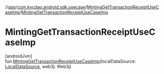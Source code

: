 //[app](../../../index.md)/[com.kycdao.android.sdk.usecase](../index.md)/[MintingGetTransactionReceiptUseCaseImp](index.md)/[MintingGetTransactionReceiptUseCaseImp](-minting-get-transaction-receipt-use-case-imp.md)

# MintingGetTransactionReceiptUseCaseImp

[androidJvm]\
fun [MintingGetTransactionReceiptUseCaseImp](-minting-get-transaction-receipt-use-case-imp.md)(localDataSource: [LocalDataSource](../../com.kycdao.android.sdk.db/-local-data-source/index.md), web3j: Web3j)
